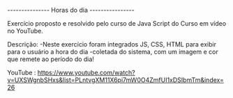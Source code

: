--------------- Horas do dia ----------------

Exercício proposto e resolvido pelo curso de Java Script do Curso em vídeo no YouTube.

Descrição:
-Neste exercício foram integrados JS, CSS, HTML para exibir para o usuário a hora do dia
-coletada do sistema, com um imagem e cor que remete ao período do dia!

YouTube : https://www.youtube.com/watch?v=UXSWgnbSHxs&list=PLntvgXM11X6pi7mW0O4ZmfUI1xDSIbmTm&index=26